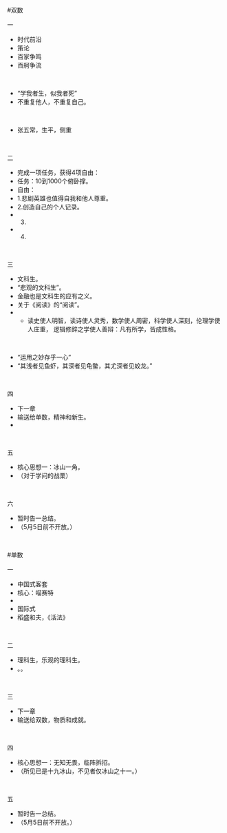 #双数

一

* 时代前沿
* 策论
* 百家争鸣
* 百舸争流

<br/>

* “学我者生，似我者死”
* 不重复他人，不重复自己。

<br/>

* 张五常，生平，侧重

<br/>

二

* 完成一项任务，获得4项自由：
* 任务：10到1000个俯卧撑。
* 自由：
* 1.悲剧英雄也值得自我和他人尊重。
* 2.创造自己的个人记录。
* 3.
* 4.

<br/>

三

* 文科生。
* “悲观的文科生”。
* 金融也是文科生的应有之义。
* 关于《阅读》的“阅读”。
* * 读史使人明智，读诗使人灵秀，数学使人周密，科学使人深刻，伦理学使人庄重， 逻辑修辞之学使人善辩：凡有所学，皆成性格。

<br/>

* “运用之妙存乎一心”
* “其浅者见鱼虾，其深者见龟鳖，其尤深者见蛟龙。”

<br/>

四

* 下一章
* 输送给单数，精神和新生。
* 

<br/>

五

* 核心思想一：冰山一角。
* （对于学问的战栗）

<br/>

六

* 暂时告一总结。
* （5月5日前不开放。）

<br/>

#单数

一

* 中国式客套
* 核心：喵赛特
* 
* 国际式
* 稻盛和夫，《活法》

<br/>

二

* 理科生，乐观的理科生。
* 。。

<br/>

三

* 下一章
* 输送给双数，物质和成就。

<br/>

四

* 核心思想一：无知无畏，临阵拆招。
* （所见已是十九冰山，不见者仅冰山之十一。）

<br/>

五

* 暂时告一总结。
* （5月5日前不开放。）

<br/>